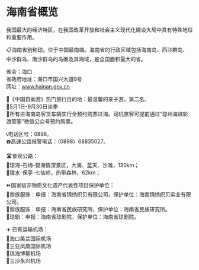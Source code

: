 # 海南省概览  
我国最大的经济特区，在我国改革开放和社会主义现代化建设大局中具有特殊地位和重要作用。  
  
📋海南省别称琼。位于中国最南端。海南省的行政区域包括海南岛、西沙群岛、中沙群岛、南沙群岛的岛礁及其海域，是全国面积最大的省。  
  
省会：海口  
省政府地址：海口市国兴大道9号  
网址：<a href="http://www.hainan.gov.cn" target="_blank">www.hainan.gov.cn</a>  
  
🧾《中国自助游》热门旅行目的地：最温馨的亲子游，第二名。  
🧭5月1日-9月30日淡季  
🚌所有进海南岛客货车辆实行全预约购票过海。司机旅客可提前通过“琼州海峡轮渡管家”微信公众号预约购票。

📞电话区号：0898。  
☎️高速公路报警电话：（0898）68835027。  
  
🛣️景观公路：  
🔸琼海-石梅-碧海情深景区，大海、蓝天、沙滩，130km；  
🔸陵水-保亭-七仙岭，热带森林，62km；  
  
⏩国家级非物质文化遗产代表性项目保护单位：  
🔸黎族服饰：申报：海南省锦绣织贝有限公司，保护单位：海南锦绣织贝实业有限公司。  
🔸黎族服饰：申报：海南省民族研究所，保护单位：海南省民族研究所。  
🔸琼剧：申报：海南省琼剧院，保护单位：海南省琼剧院。  
  
✈️ 已有运输机场：  
🔸海口美兰国际机场  
🔸三亚凤凰国际机场  
🔸琼海博鳌机场  
🔸三沙永兴机场  
  
